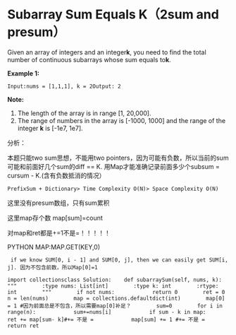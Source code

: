 # Subarray Sum Equals K（2sum and presum）

Given an array of integers and an integer**k**, you need to find the total number of continuous subarrays whose sum equals to**k**.

**Example 1:**

```text
Input:nums = [1,1,1], k = 2Output: 2
```

**Note:**

1. The length of the array is in range \[1, 20,000\].
2. The range of numbers in the array is \[-1000, 1000\] and the range of the integer **k** is \[-1e7, 1e7\].

分析：

本题只能two sum思想，不能用two pointers，因为可能有负数，所以当前的sum可能和前面好几个sum的diff == K. 用Map才能准确记录前面多少个subsum = cursum - K.\(含有负数抵消的情况）

```text
PrefixSum + Dictionary> Time Complexity O(N)> Space Complexity O(N)
```

这里没有presum数组，只有sum累积

这里map存个数 map\[sum\]=count

对map和ret都是+=1不是=！！！！！

PYTHON MAP:MAP.GET\(KEY,0\)

```text
 if we know SUM[0, i - 1] and SUM[0, j], then we can easily get SUM[i, j]. 因为不包含前数，所以Map[0]=1
```

```text
import collectionsclass Solution:    def subarraySum(self, nums, k):        """        :type nums: List[int]        :type k: int        :rtype: int        """        if not nums:            return 0        ret = 0        n = len(nums)        map = collections.defaultdict(int)        map[0] = 1 #因为前面总是不包含，所以需要map[0]补足？        sum=0        for i in range(n):            sum+=nums[i]            if sum - k in map:                ret += map[sum- k]#+= 不是 =            map[sum] += 1 #+= 不是 =        return ret
```

